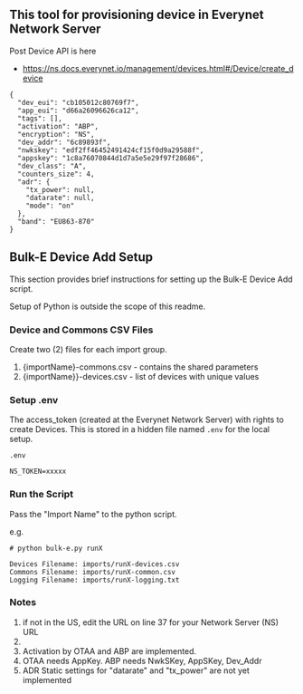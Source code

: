 ## This tool for provisioning device in Everynet Network Server

Post Device API is here

* https://ns.docs.everynet.io/management/devices.html#/Device/create_device

```
{
  "dev_eui": "cb105012c80769f7",
  "app_eui": "d66a26096626ca12",
  "tags": [],
  "activation": "ABP",
  "encryption": "NS",
  "dev_addr": "6c89893f",
  "nwkskey": "edf2ff46452491424cf15f0d9a29588f",
  "appskey": "1c8a76070844d1d7a5e5e29f97f28686",
  "dev_class": "A",
  "counters_size": 4,
  "adr": {
    "tx_power": null,
    "datarate": null,
    "mode": "on"
  },
  "band": "EU863-870"
}
```

## Bulk-E Device Add Setup

This section provides brief instructions for setting up the Bulk-E Device Add script.

Setup of Python is outside the scope of this readme.

### Device and Commons CSV Files

Create two (2) files for each import group.

1. {importName}-commons.csv - contains the shared parameters
1. {importName}}-devices.csv - list of devices with unique values

### Setup .env
The access_token (created at the Everynet Network Server) with rights to create Devices. This is stored in a hidden file named `.env` for the local setup.

`.env`
``` 
NS_TOKEN=xxxxx
```

### Run the Script

Pass the "Import Name" to the python script. 

e.g.
```
# python bulk-e.py runX

Devices Filename: imports/runX-devices.csv
Commons Filename: imports/runX-common.csv
Logging Filename: imports/runX-logging.txt
```

### Notes

1. if not in the US, edit the URL on line 37 for your Network Server (NS) URL
1. 
1. Activation by OTAA and ABP are implemented.
2. OTAA needs AppKey. ABP needs NwkSKey, AppSKey, Dev_Addr
3. ADR Static settings for "datarate" and "tx_power" are not yet implemented




